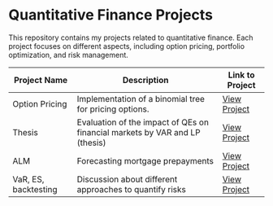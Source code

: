 # Quantitative Finance Projects

This repository contains my projects related to quantitative finance. Each project focuses on different aspects, including option pricing, portfolio optimization, and risk management.

| Project Name       | Description                                   | Link to Project                              |
|--------------------|-----------------------------------------------|----------------------------------------------|
| Option Pricing     | Implementation of a binomial tree for pricing options. | [View Project](./option_pricing.ipynb)       |
| Thesis | Evaluation of the impact of QEs on financial markets by VAR and LP (thesis) | [View Project](./Thesis.ipynb)  |
| ALM | Forecasting mortgage prepayments | [View Project](./ALM) |
| VaR, ES, backtesting | Discussion about different approaches to quantify risks | [View Project](./VaR.ipynb) |
